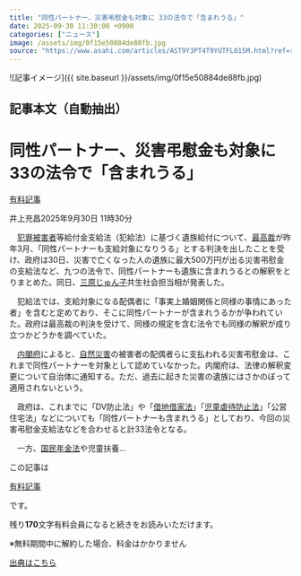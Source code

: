 ```yaml
---
title: "同性パートナー、災害弔慰金も対象に 33の法令で「含まれうる」"
date: 2025-09-30 11:30:00 +0900
categories: ["ニュース"]
image: /assets/img/0f15e50884de88fb.jpg
source: "https://www.asahi.com/articles/AST9Y3PT4T9YUTFL015M.html?ref=rss"
---
```


![記事イメージ]({{ site.baseurl }}/assets/img/0f15e50884de88fb.jpg)

## 記事本文（自動抽出）
<div><main role="main" id="main"><p></p><div class="y_Qv3"><h1>同性パートナー、災害弔慰金も対象に　33の法令で「含まれうる」</h1><div class="mhPng"><p><span class="fNPYU Q_Shz"><a href="//www.asahi.com/news/gold.html?iref=com_gold">有料記事</a></span></p><span class="H8KYB">井上充昌</span><span class="UDj4P"><time datetime="2025-09-30T02:30:00.000Z">2025年9月30日 11時30分</time></span></div></div><p id="gsm_above_SnsUtilityArea"></p><p x-component-name="CommentHeadline" x-component-data='{"commentCount":0,"commentators":[],"mode":"pc"}'></p><div class="nfyQp"><p>　<a href="//www.asahi.com/topics/word/%E7%8A%AF%E7%BD%AA%E8%A2%AB%E5%AE%B3%E8%80%85.html" title="犯罪被害者 のトピックスを開く" class="eWgMZ">犯罪被害者</a>等給付金支給法（犯給法）に基づく遺族給付について、<a href="//www.asahi.com/topics/word/%E6%9C%80%E9%AB%98%E8%A3%81.html" title="最高裁 のトピックスを開く" class="eWgMZ">最高裁</a>が昨年3月、「同性パートナーも支給対象になりうる」とする判決を出したことを受け、政府は30日、災害で亡くなった人の遺族に最大500万円が出る災害弔慰金の支給法など、九つの法令で、同性パートナーも遺族に含まれうるとの解釈をとりまとめた。同日、<a href="//www.asahi.com/topics/word/%E4%B8%89%E5%8E%9F%E3%81%98%E3%82%85%E3%82%93%E5%AD%90.html" title="三原じゅん子 のトピックスを開く" class="eWgMZ">三原じゅん子</a>共生社会担当相が発表した。</p><p>　犯給法では、支給対象になる配偶者に「事実上婚姻関係と同様の事情にあった者」を含むと定めており、そこに同性パートナーが含まれうるかが争われていた。政府は最高裁の判決を受けて、同様の規定を含む法令でも同様の解釈が成り立つかどうかを調べていた。</p><p>　<a href="//www.asahi.com/topics/word/%E5%86%85%E9%96%A3%E5%BA%9C.html" title="内閣府 のトピックスを開く" class="eWgMZ">内閣府</a>によると、<a href="//www.asahi.com/topics/word/%E8%87%AA%E7%84%B6%E7%81%BD%E5%AE%B3.html" title="自然災害 のトピックスを開く" class="eWgMZ">自然災害</a>の被害者の配偶者らに支払われる災害弔慰金は、これまで同性パートナーを対象として認めていなかった。内閣府は、法律の解釈変更について自治体に通知する。ただ、過去に起きた災害の遺族にはさかのぼって適用されないという。</p><p>　政府は、これまでに「DV防止法」や「<a href="//www.asahi.com/topics/word/%E5%80%9F%E5%9C%B0%E5%80%9F%E5%AE%B6%E6%B3%95.html" title="借地借家法 のトピックスを開く" class="eWgMZ">借地借家法</a>」「<a href="//www.asahi.com/topics/word/%E5%85%90%E7%AB%A5%E8%99%90%E5%BE%85%E9%98%B2%E6%AD%A2%E6%B3%95.html" title="児童虐待防止法 のトピックスを開く" class="eWgMZ">児童虐待防止法</a>」「公営住宅法」などについても「同性パートナーも含まれうる」としており、今回の災害弔慰金支給法などを合わせると計33法令となる。</p><p class="Lujdo">　一方、<a href="//www.asahi.com/topics/word/%E5%9B%BD%E6%B0%91%E5%B9%B4%E9%87%91%E6%B3%95.html" title="国民年金法 のトピックスを開く" class="eWgMZ">国民年金法</a>や児童扶養…</p></div><p></p><div class="NbZMW"><div class="PxAm1"><p>この記事は</p><img src="//www.asahicom.jp/images/icon_key_gold.png" alt><a href="//www.asahi.com/news/gold.html?iref=com_1kiji_g_0">有料記事</a><p>です。</p><span class="Zgt88">残り<b>170</b>文字</span><span class="hideFromApp">有料会員になると続きをお読みいただけます。</span></div><p class="eQShK">※無料期間中に解約した場合、料金はかかりません</p></div><p x-component-name="WriterProfile" x-component-data='{"writerProfile":{"writerProfileList":[],"isWriterFollowAvailableMember":false},"isFreeArea":true}'></p><p x-component-name="ArticleCommentList" x-component-data='{"commentCount":0,"commentList":[],"shareUrlBase":"https://www.asahi.com/articles/AST9Y3PT4T9YUTFL015M.html","articleId":"AST9Y3PT4T9YUTFL015M","commentIdParam":"","equalCommentIdIndex":-1,"isAuthorized":false,"isFreePlan":false,"isPaidMember":false,"isPresent":false,"isHazard":false,"freeUrlBase":"//www.asahi.com","digitalUrlBase":"//digital.asahi.com"}'></p></main></div>

[出典はこちら](https://www.asahi.com/articles/AST9Y3PT4T9YUTFL015M.html?ref=rss)

